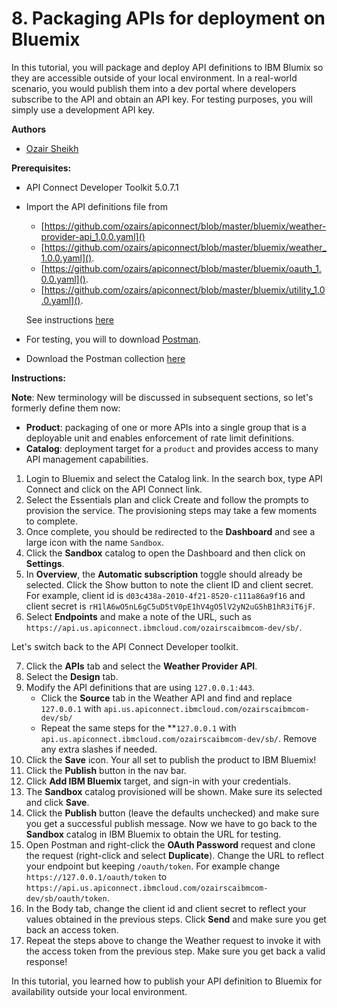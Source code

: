 # 8. Packaging APIs for deployment on Bluemix

In this tutorial, you will package and deploy API definitions to IBM Blumix so they are accessible outside of your local environment. In a real-world scenario, you would publish them into a dev portal where developers subscribe to the API and obtain an API key. For testing purposes, you will simply use a development API key.

**Authors** 
* [Ozair Sheikh](https://github.com/ozairs)

**Prerequisites:** 

* API Connect Developer Toolkit 5.0.7.1
* Import the API definitions file from 
	* [https://github.com/ozairs/apiconnect/blob/master/bluemix/weather-provider-api_1.0.0.yaml]() 
	* [https://github.com/ozairs/apiconnect/blob/master/bluemix/weather_1.0.0.yaml](). 
	* [https://github.com/ozairs/apiconnect/blob/master/bluemix/oauth_1.0.0.yaml](). 
	* [https://github.com/ozairs/apiconnect/blob/master/bluemix/utility_1.0.0.yaml](). 

	See instructions [here](https://www.ibm.com/support/knowledgecenter/SSMNED_5.0.0/com.ibm.apic.apionprem.doc/create_api_swagger.html)
* For testing, you will to download [Postman](https://www.getpostman.com/). 
* Download the Postman collection [here](https://www.getpostman.com/collections/951c78382a60b7f7be67)

**Instructions:** 

**Note**: New terminology will be discussed in subsequent sections, so let's formerly define them now:
* **Product**: packaging of one or more APIs into a single group that is a deployable unit and enables enforcement of rate limit definitions.
* **Catalog**: deployment target for a `product` and provides access to many API management capabilities.

1. Login to Bluemix and select the Catalog link. In the search box, type API Connect and click on the API Connect link.
2. Select the Essentials plan and click Create and follow the prompts to provision the service. The provisioning steps may take a few moments to complete.
3. Once complete, you should be redirected to the **Dashboard** and see a large icon with the name `Sandbox`. 
4. Click the **Sandbox** catalog to open the Dashboard and then click on **Settings**.
5. In **Overview**, the **Automatic subscription** toggle should already be selected. Click the Show button to note the client ID and client secret. For example, client id is `d03c438a-2010-4f21-8520-c111a86a9f16` and client secret is `rH1lA6wO5nL6gC5uD5tV0pE1hV4gO5lV2yN2uG5hB1hR3iT6jF`.
6. Select **Endpoints** and make a note of the URL, such as `https://api.us.apiconnect.ibmcloud.com/ozairscaibmcom-dev/sb/`.

Let's switch back to the API Connect Developer toolkit.

7. Click the **APIs** tab and select the **Weather Provider API**.
8. Select the **Design** tab.
9. Modify the API definitions that are using `127.0.0.1:443`.
	* Click the **Source** tab in the Weather API and find and replace `127.0.0.1` with `api.us.apiconnect.ibmcloud.com/ozairscaibmcom-dev/sb/`
	* Repeat the same steps for the **`127.0.0.1` with `api.us.apiconnect.ibmcloud.com/ozairscaibmcom-dev/sb/`. Remove any extra slashes if needed.
10. Click the **Save** icon. Your all set to publish the product to IBM Bluemix!
11. Click the **Publish** button in the nav bar.
12. Click **Add IBM Bluemix** target, and sign-in with your credentials.
13. The **Sandbox** catalog provisioned will be shown. Make sure its selected and click **Save**.
14. Click the **Publish** button (leave the defaults unchecked) and make sure you get a successful publish message. 
  Now we have to go back to the **Sandbox** catalog in IBM Bluemix to obtain the URL for testing.
15. Open Postman and right-click the **OAuth Password** request and clone the request (right-click and select **Duplicate**). Change the URL to reflect your endpoint but keeping `/oauth/token`. For example change `https://127.0.0.1/oauth/token` to `https://api.us.apiconnect.ibmcloud.com/ozairscaibmcom-dev/sb/oauth/token`.
16. In the Body tab, change the client id and client secret to reflect your values obtained in the previous steps. Click **Send** and make sure you get back an access token.
17. Repeat the steps above to change the Weather request to invoke it with the access token from the previous step. Make sure you get back a valid response!

In this tutorial, you learned how to publish your API definition to Bluemix for availability outside your local environment.